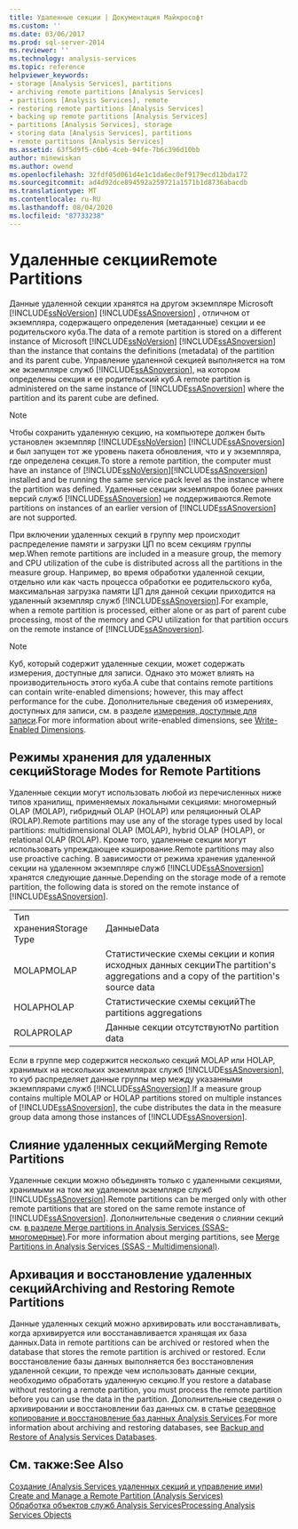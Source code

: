 ```yaml
---
title: Удаленные секции | Документация Майкрософт
ms.custom: ''
ms.date: 03/06/2017
ms.prod: sql-server-2014
ms.reviewer: ''
ms.technology: analysis-services
ms.topic: reference
helpviewer_keywords:
- storage [Analysis Services], partitions
- archiving remote partitions [Analysis Services]
- partitions [Analysis Services], remote
- restoring remote partitions [Analysis Services]
- backing up remote partitions [Analysis Services]
- partitions [Analysis Services], storage
- storing data [Analysis Services], partitions
- remote partitions [Analysis Services]
ms.assetid: 63f5d9f5-c6b6-4ceb-94fe-7b6c396d10bb
author: minewiskan
ms.author: owend
ms.openlocfilehash: 32fdf05d061d4e1c1da6ec0ef9179ecd12bda172
ms.sourcegitcommit: ad4d92dce894592a259721a1571b1d8736abacdb
ms.translationtype: MT
ms.contentlocale: ru-RU
ms.lasthandoff: 08/04/2020
ms.locfileid: "87733238"
---
```

# <a name="remote-partitions"></a><span data-ttu-id="a03ea-102">Удаленные секции</span><span class="sxs-lookup"><span data-stu-id="a03ea-102">Remote Partitions</span></span>
  <span data-ttu-id="a03ea-103">Данные удаленной секции хранятся на другом экземпляре Microsoft [!INCLUDE[ssNoVersion](../../includes/ssnoversion-md.md)] [!INCLUDE[ssASnoversion](../../includes/ssasnoversion-md.md)] , отличном от экземпляра, содержащего определения (метаданные) секции и ее родительского куба.</span><span class="sxs-lookup"><span data-stu-id="a03ea-103">The data of a remote partition is stored on a different instance of Microsoft [!INCLUDE[ssNoVersion](../../includes/ssnoversion-md.md)] [!INCLUDE[ssASnoversion](../../includes/ssasnoversion-md.md)] than the instance that contains the definitions (metadata) of the partition and its parent cube.</span></span> <span data-ttu-id="a03ea-104">Управление удаленной секцией выполняется на том же экземпляре служб [!INCLUDE[ssASnoversion](../../includes/ssasnoversion-md.md)], на котором определены секция и ее родительский куб.</span><span class="sxs-lookup"><span data-stu-id="a03ea-104">A remote partition is administered on the same instance of [!INCLUDE[ssASnoversion](../../includes/ssasnoversion-md.md)] where the partition and its parent cube are defined.</span></span>  
  
> [!NOTE]  
>  <span data-ttu-id="a03ea-105">Чтобы сохранить удаленную секцию, на компьютере должен быть установлен экземпляр [!INCLUDE[ssNoVersion](../../includes/ssnoversion-md.md)] [!INCLUDE[ssASnoversion](../../includes/ssasnoversion-md.md)] и был запущен тот же уровень пакета обновления, что и у экземпляра, где определена секция.</span><span class="sxs-lookup"><span data-stu-id="a03ea-105">To store a remote partition, the computer must have an instance of [!INCLUDE[ssNoVersion](../../includes/ssnoversion-md.md)][!INCLUDE[ssASnoversion](../../includes/ssasnoversion-md.md)] installed and be running the same service pack level as the instance where the partition was defined.</span></span> <span data-ttu-id="a03ea-106">Удаленные секции экземпляров более ранних версий служб [!INCLUDE[ssASnoversion](../../includes/ssasnoversion-md.md)] не поддерживаются.</span><span class="sxs-lookup"><span data-stu-id="a03ea-106">Remote partitions on instances of an earlier version of [!INCLUDE[ssASnoversion](../../includes/ssasnoversion-md.md)] are not supported.</span></span>  
  
 <span data-ttu-id="a03ea-107">При включении удаленных секций в группу мер происходит распределение памяти и загрузки ЦП по всем секциям группы мер.</span><span class="sxs-lookup"><span data-stu-id="a03ea-107">When remote partitions are included in a measure group, the memory and CPU utilization of the cube is distributed across all the partitions in the measure group.</span></span> <span data-ttu-id="a03ea-108">Например, во время обработки удаленной секции, отдельно или как часть процесса обработки ее родительского куба, максимальная загрузка памяти ЦП для данной секции приходится на удаленный экземпляр служб [!INCLUDE[ssASnoversion](../../includes/ssasnoversion-md.md)].</span><span class="sxs-lookup"><span data-stu-id="a03ea-108">For example, when a remote partition is processed, either alone or as part of parent cube processing, most of the memory and CPU utilization for that partition occurs on the remote instance of [!INCLUDE[ssASnoversion](../../includes/ssasnoversion-md.md)].</span></span>  
  
> [!NOTE]  
>  <span data-ttu-id="a03ea-109">Куб, который содержит удаленные секции, может содержать измерения, доступные для записи. Однако это может влиять на производительность этого куба.</span><span class="sxs-lookup"><span data-stu-id="a03ea-109">A cube that contains remote partitions can contain write-enabled dimensions; however, this may affect performance for the cube.</span></span> <span data-ttu-id="a03ea-110">Дополнительные сведения об измерениях, доступных для записи, см. в разделе [измерения, доступные для записи](../multidimensional-models-olap-logical-dimension-objects/write-enabled-dimensions.md).</span><span class="sxs-lookup"><span data-stu-id="a03ea-110">For more information about write-enabled dimensions, see [Write-Enabled Dimensions](../multidimensional-models-olap-logical-dimension-objects/write-enabled-dimensions.md).</span></span>  
  
## <a name="storage-modes-for-remote-partitions"></a><span data-ttu-id="a03ea-111">Режимы хранения для удаленных секций</span><span class="sxs-lookup"><span data-stu-id="a03ea-111">Storage Modes for Remote Partitions</span></span>  
 <span data-ttu-id="a03ea-112">Удаленные секции могут использовать любой из перечисленных ниже типов хранилищ, применяемых локальными секциями: многомерный OLAP (MOLAP), гибридный OLAP (HOLAP) или реляционный OLAP (ROLAP).</span><span class="sxs-lookup"><span data-stu-id="a03ea-112">Remote partitions may use any of the storage types used by local partitions: multidimensional OLAP (MOLAP), hybrid OLAP (HOLAP), or relational OLAP (ROLAP).</span></span> <span data-ttu-id="a03ea-113">Кроме того, удаленные секции могут использовать упреждающее кэширование.</span><span class="sxs-lookup"><span data-stu-id="a03ea-113">Remote partitions may also use proactive caching.</span></span> <span data-ttu-id="a03ea-114">В зависимости от режима хранения удаленной секции на удаленном экземпляре служб [!INCLUDE[ssASnoversion](../../includes/ssasnoversion-md.md)] хранятся следующие данные.</span><span class="sxs-lookup"><span data-stu-id="a03ea-114">Depending on the storage mode of a remote partition, the following data is stored on the remote instance of [!INCLUDE[ssASnoversion](../../includes/ssasnoversion-md.md)].</span></span>  
  
|||  
|-|-|  
|<span data-ttu-id="a03ea-115">Тип хранения</span><span class="sxs-lookup"><span data-stu-id="a03ea-115">Storage Type</span></span>|<span data-ttu-id="a03ea-116">Данные</span><span class="sxs-lookup"><span data-stu-id="a03ea-116">Data</span></span>|  
|<span data-ttu-id="a03ea-117">MOLAP</span><span class="sxs-lookup"><span data-stu-id="a03ea-117">MOLAP</span></span>|<span data-ttu-id="a03ea-118">Статистические схемы секции и копия исходных данных секции</span><span class="sxs-lookup"><span data-stu-id="a03ea-118">The partition's aggregations and a copy of the partition's source data</span></span>|  
|<span data-ttu-id="a03ea-119">HOLAP</span><span class="sxs-lookup"><span data-stu-id="a03ea-119">HOLAP</span></span>|<span data-ttu-id="a03ea-120">Статистические схемы секций</span><span class="sxs-lookup"><span data-stu-id="a03ea-120">The partitions aggregations</span></span>|  
|<span data-ttu-id="a03ea-121">ROLAP</span><span class="sxs-lookup"><span data-stu-id="a03ea-121">ROLAP</span></span>|<span data-ttu-id="a03ea-122">Данные секции отсутствуют</span><span class="sxs-lookup"><span data-stu-id="a03ea-122">No partition data</span></span>|  
  
 <span data-ttu-id="a03ea-123">Если в группе мер содержится несколько секций MOLAP или HOLAP, хранимых на нескольких экземплярах служб [!INCLUDE[ssASnoversion](../../includes/ssasnoversion-md.md)], то куб распределяет данные группы мер между указанными экземплярами служб [!INCLUDE[ssASnoversion](../../includes/ssasnoversion-md.md)].</span><span class="sxs-lookup"><span data-stu-id="a03ea-123">If a measure group contains multiple MOLAP or HOLAP partitions stored on multiple instances of [!INCLUDE[ssASnoversion](../../includes/ssasnoversion-md.md)], the cube distributes the data in the measure group data among those instances of [!INCLUDE[ssASnoversion](../../includes/ssasnoversion-md.md)].</span></span>  
  
## <a name="merging-remote-partitions"></a><span data-ttu-id="a03ea-124">Слияние удаленных секций</span><span class="sxs-lookup"><span data-stu-id="a03ea-124">Merging Remote Partitions</span></span>  
 <span data-ttu-id="a03ea-125">Удаленные секции можно объединять только с удаленными секциями, хранимыми на том же удаленном экземпляре служб [!INCLUDE[ssASnoversion](../../includes/ssasnoversion-md.md)].</span><span class="sxs-lookup"><span data-stu-id="a03ea-125">Remote partitions can be merged only with other remote partitions that are stored on the same remote instance of [!INCLUDE[ssASnoversion](../../includes/ssasnoversion-md.md)].</span></span> <span data-ttu-id="a03ea-126">Дополнительные сведения о слиянии секций см. [в разделе Merge partitions in Analysis Services &#40;SSAS-многомерные&#41;](../multidimensional-models/merge-partitions-in-analysis-services-ssas-multidimensional.md).</span><span class="sxs-lookup"><span data-stu-id="a03ea-126">For more information about merging partitions, see [Merge Partitions in Analysis Services &#40;SSAS - Multidimensional&#41;](../multidimensional-models/merge-partitions-in-analysis-services-ssas-multidimensional.md).</span></span>  
  
## <a name="archiving-and-restoring-remote-partitions"></a><span data-ttu-id="a03ea-127">Архивация и восстановление удаленных секций</span><span class="sxs-lookup"><span data-stu-id="a03ea-127">Archiving and Restoring Remote Partitions</span></span>  
 <span data-ttu-id="a03ea-128">Данные удаленных секций можно архивировать или восстанавливать, когда архивируется или восстанавливается хранящая их база данных.</span><span class="sxs-lookup"><span data-stu-id="a03ea-128">Data in remote partitions can be archived or restored when the database that stores the remote partition is archived or restored.</span></span> <span data-ttu-id="a03ea-129">Если восстановление базы данных выполняется без восстановления удаленной секции, то прежде чем использовать данные секции, необходимо обработать удаленную секцию.</span><span class="sxs-lookup"><span data-stu-id="a03ea-129">If you restore a database without restoring a remote partition, you must process the remote partition before you can use the data in the partition.</span></span> <span data-ttu-id="a03ea-130">Дополнительные сведения о архивировании и восстановлении баз данных см. в статье [резервное копирование и восстановление баз данных Analysis Services](../multidimensional-models/backup-and-restore-of-analysis-services-databases.md).</span><span class="sxs-lookup"><span data-stu-id="a03ea-130">For more information about archiving and restoring databases, see [Backup and Restore of Analysis Services Databases](../multidimensional-models/backup-and-restore-of-analysis-services-databases.md).</span></span>  
  
## <a name="see-also"></a><span data-ttu-id="a03ea-131">См. также:</span><span class="sxs-lookup"><span data-stu-id="a03ea-131">See Also</span></span>  
 <span data-ttu-id="a03ea-132">[Создание &#40;Analysis Services удаленных секций и управление ими&#41;](../multidimensional-models/create-and-manage-a-remote-partition-analysis-services.md) </span><span class="sxs-lookup"><span data-stu-id="a03ea-132">[Create and Manage a Remote Partition &#40;Analysis Services&#41;](../multidimensional-models/create-and-manage-a-remote-partition-analysis-services.md) </span></span>  
 [<span data-ttu-id="a03ea-133">Обработка объектов служб Analysis Services</span><span class="sxs-lookup"><span data-stu-id="a03ea-133">Processing Analysis Services Objects</span></span>](../multidimensional-models/processing-analysis-services-objects.md)  
  
  

